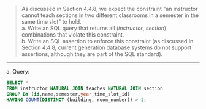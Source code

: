 > As discussed in Section 4.4.8, we expect the constraint "an instructor cannot teach
> sections in two different classrooms in a semester in the same time slot" to hold. 
> <br>
> a. Write an SQL query that returns all (_instructor_, _section_) combinations 
> that violate this constraint. <br>
> b. Write an SQL assertion to enforce this constraint (as discussed in Section 4.4.8, 
> current generation database systems do not support assertions, although they are part 
> of the SQL standard). <br> 

--------------------------------

a. Query: 

```sql
SELECT *
FROM instructor NATURAL JOIN teaches NATURAL JOIN section
GROUP BY (id,name,semester,year,time_slot_id)
HAVING COUNT(DISTINCT (building, room_number)) > 1; 
```